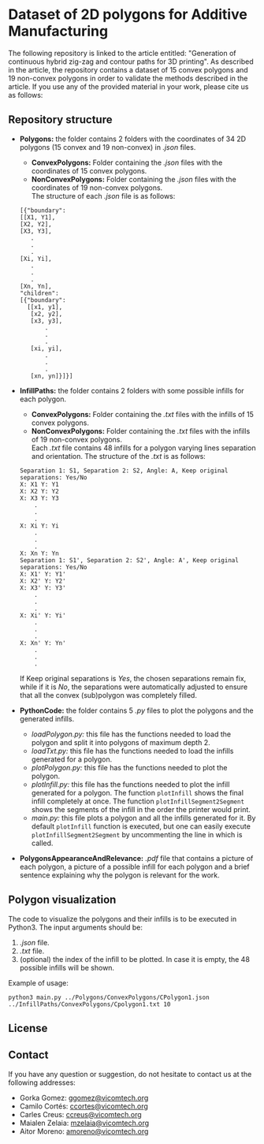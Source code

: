 # Dataset of 2D polygons for Additive Manufacturing
The following repository is linked to the article entitled: "Generation of continuous hybrid zig-zag and contour paths for 3D printing". As described in the article, the repository contains a dataset of 15 convex polygons and 19 non-convex polygons in order to validate the methods described in the article.
If you use any of the provided material in your work, please cite us as follows:

## Repository structure
* **Polygons:** the folder contains 2 folders with the coordinates of 34 2D polygons (15 convex and 19 non-convex) in *.json* files.
	* **ConvexPolygons:** Folder containing the *.json* files with the coordinates of 15 convex polygons.
	* **NonConvexPolygons:** Folder containing the *.json* files with the coordinates of 19 non-convex polygons.  
	The structure of each *.json* file is as follows:
	```
	[{"boundary":
   [[X1, Y1],
    [X2, Y2],
    [X3, Y3],
	   .
	   .
	   .
    [Xi, Yi],
	   .
	   .
	   .
    [Xn, Yn],
  "children":
   [{"boundary":
      [[x1, y1],
       [x2, y2],
       [x3, y3],
		   .
		   .
		   .
       [xi, yi],
		   .
		   .
		   .
	   [xn, yn]}]}]
	```

* **InfillPaths:** the folder contains 2 folders with some possible infills for each polygon.  
	* **ConvexPolygons:** Folder containing the *.txt* files with the infills of 15 convex polygons. 
	* **NonConvexPolygons:** Folder containing the *.txt* files with the infills of 19 non-convex polygons.  
	Each *.txt* file contains 48 infills for a polygon varying lines separation and orientation. The structure of the *.txt* is as follows:
	```
	Separation 1: S1, Separation 2: S2, Angle: A, Keep original separations: Yes/No
	X: X1 Y: Y1
	X: X2 Y: Y2
	X: X3 Y: Y3
		.
		.
		.
	X: Xi Y: Yi
		.
		.
		.
	X: Xn Y: Yn
	Separation 1: S1', Separation 2: S2', Angle: A', Keep original separations: Yes/No
	X: X1' Y: Y1'
	X: X2' Y: Y2'
	X: X3' Y: Y3'
		.
		.
		.
	X: Xi' Y: Yi'
		.
		.
		.
	X: Xn' Y: Yn'
		.
		.
		.
	```
	If Keep original separations is *Yes*, the chosen separations remain fix, while if it is *No*, the separations were automatically adjusted to ensure that all the convex (sub)polygon was completely filled.

* **PythonCode:** the folder contains 5 *.py* files to plot the polygons and the generated infills.
	* *loadPolygon.py:* this file has the functions needed to load the polygon and split it into polygons of maximum depth 2.
	* *loadTxt.py:* this file has the functions needed to load the infills generated for a polygon.
	* *plotPolygon.py:* this file has the functions needed to plot the polygon.
	* *plotInfill.py:* this file has the functions needed to plot the infill generated for a polygon. The function `plotInfill` shows the final infill completely at once. The function `plotInfillSegment2Segment` shows the segments of the infill in the order the printer would print.
	* *main.py:* this file plots a polygon and all the infills generated for it. By default `plotInfill` function is executed, but one can easily execute `plotInfillSegment2Segment` by uncommenting the line in which is called.

* **PolygonsAppearanceAndRelevance:** *.pdf* file that contains a picture of each polygon, a picture of a possible infill for each polygon and a brief sentence explaining why the polygon is relevant for the work.

## Polygon visualization
The code to visualize the polygons and their infills is to be executed in Python3. The input arguments should be:
1. *.json* file.
2. *.txt* file.
3. (optional) the index of the infill to be plotted. In case it is empty, the 48 possible infills will be shown.

Example of usage:
```
python3 main.py ../Polygons/ConvexPolygons/CPolygon1.json ../InfillPaths/ConvexPolygons/Cpolygon1.txt 10
```

## License

## Contact
If you have any question or suggestion, do not hesitate to contact us at the following addresses:
* Gorka Gomez: ggomez@vicomtech.org
* Camilo Cortés: ccortes@vicomtech.org
* Carles Creus: ccreus@vicomtech.org
* Maialen Zelaia: mzelaia@vicomtech.org
* Aitor Moreno: amoreno@vicomtech.org
